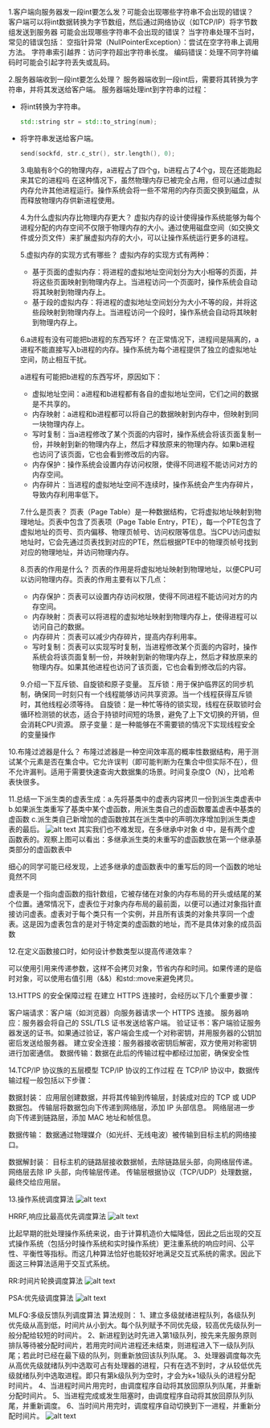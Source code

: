 1.客户端向服务器发一段int要怎么发？可能会出现哪些字符串不会出现的错误？
客户端可以将int数据转换为字节数组，然后通过网络协议（如TCP/IP）将字节数组发送到服务器
可能会出现哪些字符串不会出现的错误？
当字符串处理不当时，常见的错误包括：
空指针异常（NullPointerException）：尝试在空字符串上调用方法。
字符串索引越界：访问字符超出字符串长度。
编码错误：处理不同字符编码时可能会引起字符丢失或乱码。

2.服务器端收到一段int要怎么处理？
服务器端收到一段int后，需要将其转换为字符串，并将其发送给客户端。
服务器端处理int到字符串的过程：
- 将int转换为字符串。
  ```c++
  std::string str = std::to_string(num);
  ```
- 将字符串发送给客户端。
  ```c++
  send(sockfd, str.c_str(), str.length(), 0);
  ```
  3.电脑有8个G的物理内存，a进程占了四个g，b进程占了4个g，现在还能跑起来其它的进程吗
  在这种情况下，虽然物理内存已被完全占用，但可以通过虚拟内存允许其他进程运行。操作系统会将一些不常用的内存页面交换到磁盘，从而释放物理内存供新进程使用。

  4.为什么虚拟内存比物理内存更大？
  虚拟内存的设计使得操作系统能够为每个进程分配的内存空间不仅限于物理内存的大小。通过使用磁盘空间（如交换文件或分页文件）来扩展虚拟内存的大小，可以让操作系统运行更多的进程。

  5.虚拟内存的实现方式有哪些？
  虚拟内存的实现方式有两种：
  - 基于页面的虚拟内存：将进程的虚拟地址空间划分为大小相等的页面，并将这些页面映射到物理内存上。当进程访问一个页面时，操作系统会自动将其映射到物理内存上。
  - 基于段的虚拟内存：将进程的虚拟地址空间划分为大小不等的段，并将这些段映射到物理内存上。当进程访问一个段时，操作系统会自动将其映射到物理内存上。

  6.a进程有没有可能把b进程的东西写坏？
    在正常情况下，进程间是隔离的，a进程不能直接写入b进程的内存。操作系统为每个进程提供了独立的虚拟地址空间，防止相互干扰。

  a进程有可能把b进程的东西写坏，原因如下：
  - 虚拟地址空间：a进程和b进程都有各自的虚拟地址空间，它们之间的数据是不共享的。
  - 内存映射：a进程和b进程都可以将自己的数据映射到内存中，但映射到同一块物理内存上。
  - 写时复制：当a进程修改了某个页面的内容时，操作系统会将该页面复制一份，并映射到新的物理内存上，然后才释放原来的物理内存。如果b进程也访问了该页面，它也会看到修改后的内容。
  - 内存保护：操作系统会设置内存访问权限，使得不同进程不能访问对方的内存空间。
  - 内存碎片：当进程的虚拟地址空间不连续时，操作系统会产生内存碎片，导致内存利用率低下。

  7.什么是页表？
  页表（Page Table）是一种数据结构，它将虚拟地址映射到物理地址。页表中包含了页表项（Page Table Entry，PTE），每一个PTE包含了虚拟地址的页号、页内偏移、物理页帧号、访问权限等信息。当CPU访问虚拟地址时，它会先通过页表找到对应的PTE，然后根据PTE中的物理页帧号找到对应的物理地址，并访问物理内存。

  8.页表的作用是什么？
  页表的作用是将虚拟地址映射到物理地址，以便CPU可以访问物理内存。页表的作用主要有以下几点：
    - 内存保护：页表可以设置内存访问权限，使得不同进程不能访问对方的内存空间。
  - 内存映射：页表可以将进程的虚拟地址映射到物理内存上，使得进程可以访问自己的数据。
  - 内存碎片：页表可以减少内存碎片，提高内存利用率。
  - 写时复制：页表可以实现写时复制，当进程修改某个页面的内容时，操作系统会将该页面复制一份，并映射到新的物理内存上，然后才释放原来的物理内存。如果其他进程也访问了该页面，它也会看到修改后的内容。
  
  9.介绍一下互斥锁、自旋锁和原子变量。
  互斥锁：用于保护临界区的同步机制，确保同一时刻只有一个线程能够访问共享资源。当一个线程获得互斥锁时，其他线程必须等待。
自旋锁：是一种忙等待的锁实现，线程在获取锁时会循环检测锁的状态，适合于持锁时间短的场景，避免了上下文切换的开销，但会消耗CPU资源。
原子变量：是一种能够在不需要锁的情况下实现线程安全的变量操作

10.布隆过滤器是什么？
布隆过滤器是一种空间效率高的概率性数据结构，用于测试某个元素是否在集合中。它允许误判（即可能判断为在集合中但实际不在），但不允许漏判。适用于需要快速查询大数据集的场景。时间复杂度O（N），比哈希表快很多。

11.总结一下派生类的虚表生成：a.先将基类中的虚表内容拷贝一份到派生类虚表中 b.如果派生类重写了基类中某个虚函数，用派生类自己的虚函数覆盖虚表中基类的虚函数 c.派生类自己新增加的虚函数按其在派生类中的声明次序增加到派生类虚表的最后。
![alt text](image.png)
 其实我们也不难发现，在多继承中对象 d 中，是有两个虚函数表的。观察上图可以看出：多继承派生类的未重写的虚函数放在第一个继承基类部分的虚函数表中

细心的同学可能已经发现，上述多继承的虚函数表中的重写后的同一个函数的地址竟然不同

虚表是一个指向虚函数的指针数组，它被存储在对象的内存布局的开头或结尾的某个位置。通常情况下，虚表位于对象内存布局的最前面，以便可以通过对象指针直接访问虚表。虚表对于每个类只有一个实例，并且所有该类的对象共享同一个虚表。这是因为虚表包含的是对于特定类的虚函数的地址，而不是具体对象的成员函数

12.在定义函数接口时，如何设计参数类型以提高传递效率？

可以使用引用来传递参数，这样不会拷贝对象，节省内存和时间。如果传递的是临时对象，可以使用右值引用（&&）和std::move来避免拷贝。

13.HTTPS 的安全保障过程
在建立 HTTPS 连接时，会经历以下几个重要步骤：

客户端请求：客户端（如浏览器）向服务器请求一个 HTTPS 连接。
服务器响应：服务器会将自己的 SSL/TLS 证书发送给客户端。
验证证书：客户端验证服务器发送的证书。如果通过验证，客户端会生成一个对称密钥，并用服务器的公钥加密后发送给服务器。
建立安全连接：服务器接收密钥后解密，双方使用对称密钥进行加密通信。
数据传输：数据在此后的传输过程中都经过加密，确保安全性

14.TCP/IP 协议族的五层模型
TCP/IP 协议的工作过程
在 TCP/IP 协议中，数据传输过程一般包括以下步骤：

数据封装：
应用层创建数据，并将其传输到传输层，封装成对应的 TCP 或 UDP 数据包。
传输层将数据包向下传递到网络层，添加 IP 头部信息。
网络层进一步向下传递到链路层，添加 MAC 地址和帧信息。

数据传输：
数据通过物理媒介（如光纤、无线电波）被传输到目标主机的网络接口。

数据解封装：
目标主机的链路层接收数据帧，去除链路层头部，向网络层传递。
网络层去除 IP 头部，向传输层传递。
传输层根据协议（TCP/UDP）处理数据，最终交给应用层。






13.操作系统调度算法
![alt text](image-1.png)

HRRF,响应比最高优先调度算法
![alt text](image-2.png)


比起早期的批处理操作系统来说，由于计算机造价大幅降低，因此之后出现的交互式操作系统（包括分时操作系统和实时操作系统）更注重系统的响应时间、公平性、平衡性等指标。而这几种算法恰好也能较好地满足交互式系统的需求。因此下面这三种算法适用于交互式系统。

RR:时间片轮换调度算法
![alt text](image-3.png)

PSA:优先级调度算法
![alt text](image-4.png)

MLFQ:多级反馈队列调度算法
算法规则：
1、建立多级就绪进程队列，各级队列优先级从高到低，时间片从小到大。每个队列赋予不同优先级，较高优先级队列一般分配给较短的时间片。
2、新进程到达时先进入第1级队列，按先来先服务原则排队等待被分配时间片，若用完时间片进程还未结束，则进程进入下一级队列队尾；若此时已经在最下级的队列，则重新放回该队列队尾。
3、处理器调度每次先从高优先级就绪队列中选取可占有处理器的进程，只有在选不到时，才从较低优先级就绪队列中选取进程。即只有第k级队列为空时，才会为k+1级队头的进程分配时间片。
4、当进程时间片用完时，由调度程序自动将其放回原队列队尾，并重新分配时间片。
5、当进程完成或发生阻塞时，由调度程序自动将其放回原队列队尾，并重新调度。
6、当时间片用完时，调度程序自动切换到下一进程，并重新分配时间片。
![alt text](image-5.png)